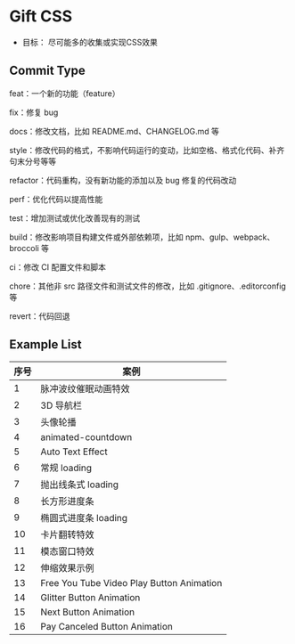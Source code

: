# Gift CSS

- 目标： 尽可能多的收集或实现CSS效果

## Commit Type

feat：一个新的功能（feature）

fix：修复 bug

docs：修改文档，比如 README.md、CHANGELOG.md 等

style：修改代码的格式，不影响代码运行的变动，比如空格、格式化代码、补齐句末分号等等

refactor：代码重构，没有新功能的添加以及 bug 修复的代码改动

perf：优化代码以提高性能

test：增加测试或优化改善现有的测试

build：修改影响项目构建文件或外部依赖项，比如 npm、gulp、webpack、broccoli 等

ci：修改 CI 配置文件和脚本

chore：其他非 src 路径文件和测试文件的修改，比如 .gitignore、.editorconfig 等

revert：代码回退

## Example List

| 序号 | 案例                                      |
| ---- | ----------------------------------------- |
| 1    | 脉冲波纹催眠动画特效                      |
| 2    | 3D 导航栏                                 |
| 3    | 头像轮播                                  |
| 4    | animated-countdown                        |
| 5    | Auto Text Effect                          |
| 6    | 常规 loading                              |
| 7    | 抛出线条式 loading                        |
| 8    | 长方形进度条                              |
| 9    | 椭圆式进度条 loading                      |
| 10   | 卡片翻转特效                              |
| 11   | 模态窗口特效                              |
| 12   | 伸缩效果示例                              |
| 13   | Free You Tube Video Play Button Animation |
| 14   | Glitter Button Animation                  |
| 15   | Next Button Animation                     |
| 16   | Pay Canceled Button Animation             |
